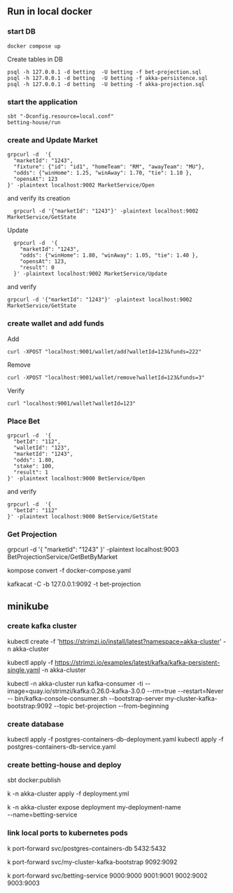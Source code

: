 ## Run in local docker

    

### start DB

    docker compose up

Create tables in DB

    psql -h 127.0.0.1 -d betting  -U betting -f bet-projection.sql
    psql -h 127.0.0.1 -d betting  -U betting -f akka-persistence.sql
    psql -h 127.0.0.1 -d betting  -U betting -f akka-projection.sql

### start the application

    sbt "-Dconfig.resource=local.conf"
    betting-house/run


### create and Update Market

    grpcurl -d  '{ 
      "marketId": "1243",
      "fixture": {"id": "id1", "homeTeam": "RM", "awayTeam": "MU"},
      "odds": {"winHome": 1.25, "winAway": 1.70, "tie": 1.10 },
      "opensAt": 123
    }' -plaintext localhost:9002 MarketService/Open

and verify its creation

      grpcurl -d '{"marketId": "1243"}' -plaintext localhost:9002 MarketService/GetState

Update 

      grpcurl -d  '{ 
        "marketId": "1243",
        "odds": {"winHome": 1.80, "winAway": 1.05, "tie": 1.40 },
        "opensAt": 123,
        "result": 0
      }' -plaintext localhost:9002 MarketService/Update

and verify 

    grpcurl -d '{"marketId": "1243"}' -plaintext localhost:9002 MarketService/GetState

### create wallet and add funds

Add
    
    curl -XPOST "localhost:9001/wallet/add?walletId=123&funds=222"


Remove
    
    curl -XPOST "localhost:9001/wallet/remove?walletId=123&funds=3"

Verify

    curl "localhost:9001/wallet?walletId=123"


### Place Bet
    grpcurl -d  '{ 
      "betId": "112",
      "walletId": "123",
      "marketId": "1243",
      "odds": 1.80,
      "stake": 100,
      "result": 1
    }' -plaintext localhost:9000 BetService/Open

and verify 

    grpcurl -d  '{ 
      "betId": "112"
    }' -plaintext localhost:9000 BetService/GetState

### Get Projection

grpcurl -d  '{ 
  "marketId": "1243"
}' -plaintext localhost:9003 BetProjectionService/GetBetByMarket

kompose convert -f docker-compose.yaml




 kafkacat -C -b 127.0.0.1:9092 -t bet-projection


## minikube

### create kafka cluster

kubectl create -f 'https://strimzi.io/install/latest?namespace=akka-cluster' -n akka-cluster

kubectl apply -f https://strimzi.io/examples/latest/kafka/kafka-persistent-single.yaml -n akka-cluster

kubectl -n akka-cluster run kafka-consumer -ti --image=quay.io/strimzi/kafka:0.26.0-kafka-3.0.0 --rm=true --restart=Never -- bin/kafka-console-consumer.sh --bootstrap-server my-cluster-kafka-bootstrap:9092 --topic bet-projection --from-beginning

### create database

kubectl apply -f postgres-containers-db-deployment.yaml 
kubectl apply -f postgres-containers-db-service.yaml 

### create betting-house and deploy

 sbt docker:publish

 k -n akka-cluster apply -f deployment.yml

 k -n akka-cluster expose deployment my-deployment-name \
  --name=betting-service

### link local ports to kubernetes pods
k port-forward svc/postgres-containers-db 5432:5432

k port-forward svc/my-cluster-kafka-bootstrap 9092:9092

k port-forward svc/betting-service 9000:9000 9001:9001 9002:9002 9003:9003
